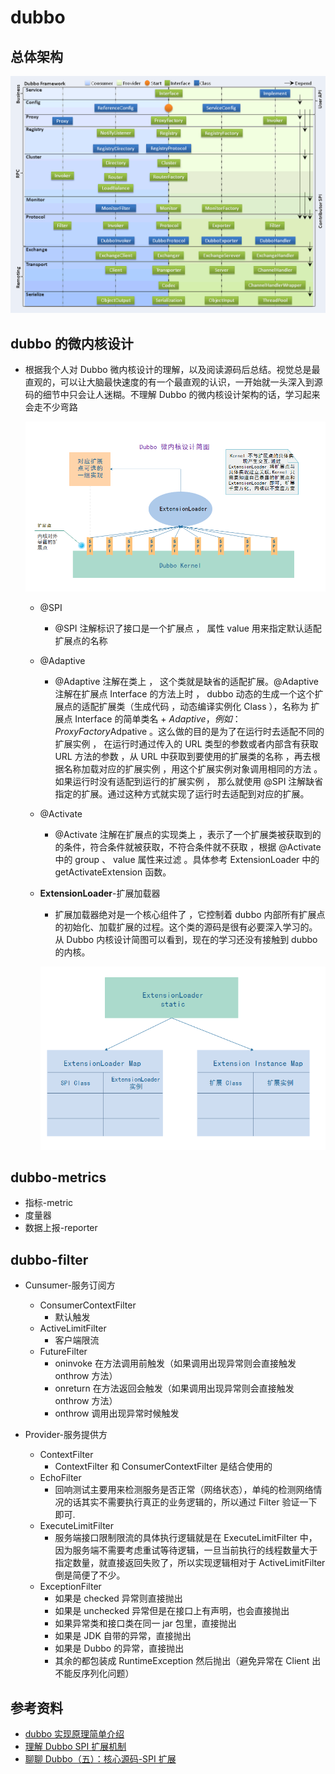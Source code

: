 # dubbo

## 总体架构

![avatar](./img/dubbo/dubbo.png)

## dubbo 的微内核设计

- 根据我个人对 Dubbo 微内核设计的理解，以及阅读源码后总结。视觉总是最直观的，可以让大脑最快速度的有一个最直观的认识，一开始就一头深入到源码的细节中只会让人迷糊。不理解 Dubbo 的微内核设计架构的话，学习起来会走不少弯路

  ![avatar](./img/dubbo/dubbo-kernel.png)

  - @SPI
    - @SPI 注解标识了接口是一个扩展点 ， 属性 value 用来指定默认适配扩展点的名称
  - @Adaptive
    - @Adaptive 注解在类上 ， 这个类就是缺省的适配扩展。@Adaptive 注解在扩展点 Interface 的方法上时 ， dubbo 动态的生成一个这个扩展点的适配扩展类（生成代码 ，动态编译实例化 Class ），名称为 扩展点 Interface 的简单类名 + $Adaptive ，例如 ： ProxyFactory$Adpative 。这么做的目的是为了在运行时去适配不同的扩展实例 ， 在运行时通过传入的 URL 类型的参数或者内部含有获取 URL 方法的参数 ，从 URL 中获取到要使用的扩展类的名称 ，再去根据名称加载对应的扩展实例 ，用这个扩展实例对象调用相同的方法 。如果运行时没有适配到运行的扩展实例 ， 那么就使用 @SPI 注解缺省指定的扩展。通过这种方式就实现了运行时去适配到对应的扩展。
  - @Activate
    - @Activate 注解在扩展点的实现类上 ，表示了一个扩展类被获取到的的条件，符合条件就被获取，不符合条件就不获取 ，根据 @Activate 中的 group 、 value 属性来过滤 。具体参考 ExtensionLoader 中的 getActivateExtension 函数。
  - **ExtensionLoader**-扩展加载器

    - 扩展加载器绝对是一个核心组件了 ，它控制着 dubbo 内部所有扩展点的初始化、加载扩展的过程。这个类的源码是很有必要深入学习的。从 Dubbo 内核设计简图可以看到，现在的学习还没有接触到 dubbo 的内核。

    ![avatar](./img/dubbo/ExtensionLoader.png)

## dubbo-metrics

- 指标-metric
- 度量器
- 数据上报-reporter

## dubbo-filter

- Cunsumer-服务订阅方

  - ConsumerContextFilter
    - 默认触发
  - ActiveLimitFilter
    - 客户端限流
  - FutureFilter
    - oninvoke 在方法调用前触发（如果调用出现异常则会直接触发 onthrow 方法）
    - onreturn 在方法返回会触发（如果调用出现异常则会直接触发 onthrow 方法）
    - onthrow 调用出现异常时候触发

- Provider-服务提供方

  - ContextFilter
    - ContextFilter 和 ConsumerContextFilter 是结合使用的
  - EchoFilter
    - 回响测试主要用来检测服务是否正常（网络状态），单纯的检测网络情况的话其实不需要执行真正的业务逻辑的，所以通过 Filter 验证一下即可.
  - ExecuteLimitFilter
    - 服务端接口限制限流的具体执行逻辑就是在 ExecuteLimitFilter 中，因为服务端不需要考虑重试等待逻辑，一旦当前执行的线程数量大于指定数量，就直接返回失败了，所以实现逻辑相对于 ActiveLimitFilter 倒是简便了不少。
  - ExceptionFilter
    - 如果是 checked 异常则直接抛出
    - 如果是 unchecked 异常但是在接口上有声明，也会直接抛出
    - 如果异常类和接口类在同一 jar 包里，直接抛出
    - 如果是 JDK 自带的异常，直接抛出
    - 如果是 Dubbo 的异常，直接抛出
    - 其余的都包装成 RuntimeException 然后抛出（避免异常在 Client 出不能反序列化问题）

## 参考资料

- [dubbo 实现原理简单介绍](https://www.cnblogs.com/steven520213/p/7606598.html)
- [理解 Dubbo SPI 扩展机制](https://my.oschina.net/j4love/blog/1813040)
- [聊聊 Dubbo（五）：核心源码-SPI 扩展](https://www.jianshu.com/p/7daa38fc9711)
